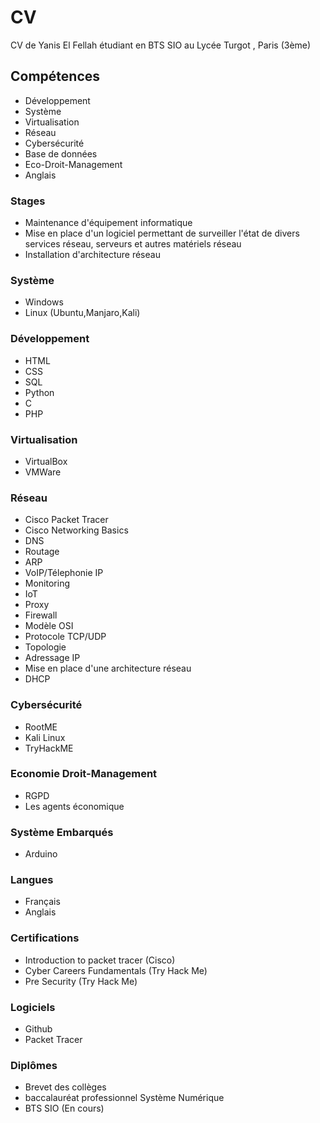 # CV
CV de Yanis El Fellah étudiant en BTS SIO au Lycée Turgot , Paris (3ème) 
## Compétences
- Développement
- Système
- Virtualisation
- Réseau
- Cybersécurité
- Base de données
- Eco-Droit-Management
- Anglais
### Stages
- Maintenance d'équipement informatique
- Mise en place d'un logiciel permettant de surveiller l'état de divers services réseau, serveurs et autres matériels réseau
- Installation d'architecture réseau
### Système
- Windows
- Linux (Ubuntu,Manjaro,Kali)
### Développement
- HTML
- CSS
- SQL
- Python
- C
- PHP
### Virtualisation
- VirtualBox
- VMWare
### Réseau
- Cisco Packet Tracer
- Cisco Networking Basics
- DNS
- Routage
- ARP
- VoIP/Télephonie IP
- Monitoring
- IoT
- Proxy
- Firewall
- Modèle OSI
- Protocole TCP/UDP
- Topologie
- Adressage IP
- Mise en place d'une architecture réseau
- DHCP
### Cybersécurité
- RootME
- Kali Linux
- TryHackME
### Economie Droit-Management
- RGPD
- Les agents économique
### Système Embarqués
- Arduino
### Langues
- Français
- Anglais
### Certifications
- Introduction to packet tracer (Cisco)
- Cyber Careers Fundamentals (Try Hack Me)
- Pre Security (Try Hack Me)
### Logiciels
- Github
- Packet Tracer
### Diplômes 
- Brevet des collèges
- baccalauréat professionnel Système Numérique
- BTS SIO (En cours)
